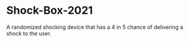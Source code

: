 # Shock-Box-2021
A randomized shocking device that has a 4 in 5 chance of delivering a shock to the user.
